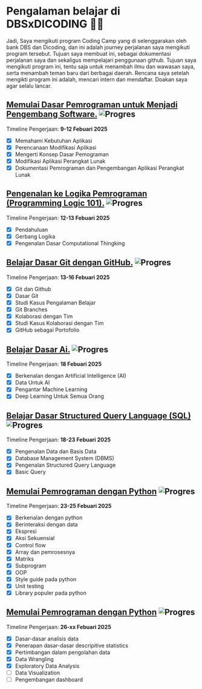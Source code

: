 # Pengalaman belajar di DBSxDICODING 🚀🔥

Jadi, Saya mengikuti program Coding Camp yang di selenggarakan oleh bank DBS dan Dicoding, dan ini adalah journey perjalanan saya mengikuti program tersebut. Tujuan saya membuat ini, sebagai dokumentasi perjalanan saya dan sekaligus mempelajari penggunaan github. Tujuan saya mengikuti program ini, tentu saja untuk menambah ilmu dan wawasan saya, serta menambah teman baru dari berbagai daerah. Rencana saya setelah mengikti program ini adalah, mencari intern dan mendaftar. Doakan saya agar selalu lancar.

## [Memulai Dasar Pemrograman untuk Menjadi Pengembang Software.](https://www.dicoding.com/academies/237) ![Progres](https://img.shields.io/badge/Progress-100%25-blue) 
Timeline Pengerjaan: **9-12 Febuari 2025**

* [x] Memahami Kebutuhan Aplikasi
* [x] Perencanaan Modifikasi Aplikasi
* [x] Mengerti Konsep Dasar Pemograman
* [x] Modifikasi Aplikasi Perangkat Lunak
* [x] Dokumentasi Pemrograman dan Pengembangan Aplikasi Perangkat Lunak

## [Pengenalan ke Logika Pemrograman (Programming Logic 101).](https://www.dicoding.com/academies/302) ![Progres](https://img.shields.io/badge/Progress-100%25-blue)
Timeline Pengerjaan: **12-13 Febuari 2025**
 
* [x] Pendahuluan
* [x] Gerbang Logika
* [x] Pengenalan Dasar Computational Thingking

## [Belajar Dasar Git dengan GitHub.](https://www.dicoding.com/academies/317) ![Progres](https://img.shields.io/badge/Progress-100%25-blue) 
Timeline Pengerjaan: **13-16 Febuari 2025**

* [x] Git dan Github
* [x] Dasar Git
* [x] Studi Kasus Pengalaman Belajar
* [x] Git Branches
* [x] Kolaborasi dengan Tim
* [x] Studi Kasus Kolaborasi dengan Tim
* [x] GitHub sebagai Portofolio

## [Belajar Dasar Ai.](https://www.dicoding.com/academies/653) ![Progres](https://img.shields.io/badge/Progress-100%25-blue) 
Timeline Pengerjaan: **18 Febuari 2025**
* [x] Berkenalan dengan Artificial Intelligence (AI)
* [x] Data Untuk AI
* [x] Pengantar Machine Learning
* [x] Deep Learning Untuk Semua Orang

## [Belajar Dasar Structured Query Language (SQL)](https://www.dicoding.com/academies/600) ![Progres](https://img.shields.io/badge/Progress-100%25-blue)
Timeline Pengerjaan: **18-23 Febuari 2025**
* [x] Pengenalan Data dan Basis Data
* [x] Database Management System (DBMS)
* [x] Pengenalan Structured Query Language
* [x] Basic Query 

## [Memulai Pemrograman dengan Python](https://www.dicoding.com/academies/86) ![Progres](https://img.shields.io/badge/Progress-100%25-blue)
Timeline Pengerjaan: **23-25 Febuari 2025**
* [x] Berkenalan dengan python
* [x] Berinteraksi dengan data
* [x] Ekspresi
* [x] Aksi Sekuensial
* [x] Control flow
* [x] Array dan pemrosesnya
* [x] Matriks
* [x] Subprogram
* [x] OOP
* [x] Style guide pada python
* [x] Unit testing
* [x] Library populer pada python

## [Memulai Pemrograman dengan Python](https://www.dicoding.com/academies/86) ![Progres](https://img.shields.io/badge/Progress-68%25-blue)
Timeline Pengerjaan: **26-xx Febuari 2025**
* [x] Dasar-dasar analisis data
* [x] Penerapan dasar-dasar descripitive statistics
* [x] Pertimbangan dalam pengolahan data
* [x] Data Wrangling
* [x] Exploratory Data Analysis
* [ ] Data Visualization
* [ ] Pengembangan dashboard
